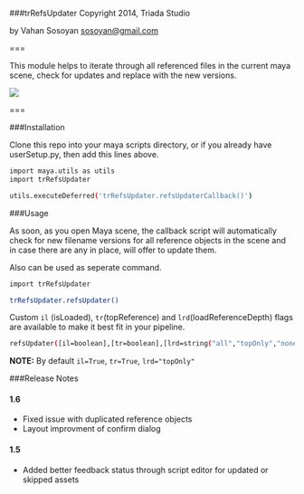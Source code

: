 ###trRefsUpdater
Copyright 2014, Triada Studio

by Vahan Sosoyan sosoyan@gmail.com

===

This module helps to iterate through all referenced files in the current maya scene, check for updates and replace with the new versions.

![](https://dl.dropboxusercontent.com/u/11663164/shared/trRefsUpdater_Demo.gif)

===

###Installation

Clone this repo into your maya scripts directory, or if you already have userSetup.py, then add this lines above.

```bash
import maya.utils as utils
import trRefsUpdater

utils.executeDeferred('trRefsUpdater.refsUpdaterCallback()')
```

###Usage

As soon, as you open Maya scene, the callback script will automatically check for new filename versions for all  reference objects in the scene and in case there are any in place, will offer to update them.

Also can be used as seperate command.

```bash
import trRefsUpdater

trRefsUpdater.refsUpdater()
```
Custom `il` (isLoaded), `tr`(topReference) and `lrd`(loadReferenceDepth) flags are available to make it best fit in your pipeline.

```bash
refsUpdater([il=boolean],[tr=boolean],[lrd=string("all","topOnly","none")])
```

**NOTE:** By default `il=True`, `tr=True`, `lrd="topOnly"`

###Release Notes

#### 1.6

- Fixed issue with duplicated reference objects
- Layout improvment of confirm dialog

#### 1.5

- Added better feedback status through script editor for updated or skipped assets
